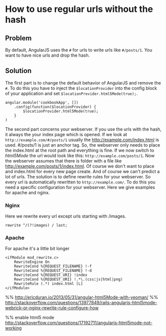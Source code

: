 # How to use regular urls without the hash

## Problem

By default, AngularJS uses the `#` for urls to write urls like `#/posts/1`. You want to have nice urls
and drop the hash.


## Solution

The first part is to change the default behavior of AngularJS and remove the `#`. To do this you have to inject the
`$locationProvider` into the config block of your application and set `$locationProvider.html5Mode(true);`.

    angular.module('cookbookApp', [])
        .config(function($locationProvider) {
            $locationProvider.html5Mode(true);
        }
    )

The second part concerns your webserver. If you use the urls with the hash, it always the your index page which is
opened. If we look at `http://example.com/#/posts/1` usually the http://example.com/index.html is used. #/posts/1 is
just an anchor tag. So, the webserver only needs to place the index.html at the root path and everything is fine. If
we now switch to *html5Mode* the url would look like this: `http://example.com/posts/1`. Now the webserver assumes
that there is folder with a file like http://example.com/posts/1/index.html. Of course we don't want to place and
index.html for every new page create. And of course we can't predict a lot of urls. The solution is to define rewrite
 rules for your webserver. So every url is automatically rewritten to `http://example.com/`. To do this
 you need a specific configuration for your webserver. Here we give examples for apache and nginx.

### Nginx

Here we rewrite every url except urls starting with /images.

    rewrite ^/(?!images) / last;

### Apache

For apache it's a little bit longer

    <ifModule mod_rewrite.c>
        RewriteEngine On
        RewriteCond %{REQUEST_FILENAME} !-f
        RewriteCond %{REQUEST_FILENAME} !-d
        RewriteCond %{REQUEST_URI} !index
        RewriteCond %{REQUEST_URI} !.*\.(css¦js|html|png)
        RewriteRule (.*) index.html [L]
    </ifModule>


%% http://ericduran.io/2013/05/31/angular-html5Mode-with-yeoman/
%% http://stackoverflow.com/questions/13977849/rails-angularjs-html5mode-webrick-or-nginx-rewrite-rule-configure-how

%% enable html5 mode http://stackoverflow.com/questions/17192711/angularjs-html5mode-not-working
